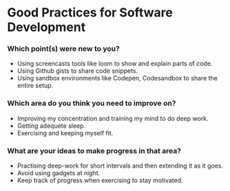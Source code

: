 # Good Practices for Software Development

### Which point(s) were new to you?

- Using screencasts tools like loom to show and explain parts of code.
- Using Github gists to share code snippets.
- Using sandbox environments like Codepen, Codesandbox to share the entire setup.

### Which area do you think you need to improve on?

- Improving my concentration and training my mind to do deep work.
- Getting adequete sleep.
- Exercising and keeping myself fit.

### What are your ideas to make progress in that area?

- Practising deep-work for short intervals and then extending it as it goes.
- Avoid using gadgets at night.
- Keep track of progress when exercising to stay motivated.
